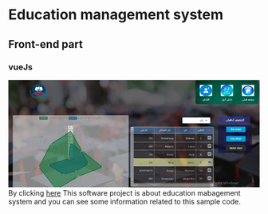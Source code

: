 # Education management system
## Front-end part
### vueJs
![Education management system](school1.png)
By clicking [here](https://reza-pishva.github.io/2-SchoolPreject-VueJS/)  This software project is about education mabagement system and  you can see some information related to this sample code.

